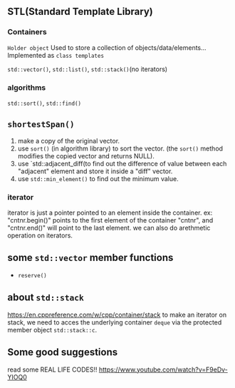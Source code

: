 ## STL(Standard Template Library)

### Containers
`Holder object`
Used to store a collection of objects/data/elements...
Implemented as `class templates`

`std::vector()`, `std::list()`, `std::stack()`(no iterators)


### algorithms
`std::sort()`, `std::find()`

## `shortestSpan()`
1. make a copy of the original vector.
1. use `sort()` (in algorithm library) to sort the vector. (the `sort()` method modifies the copied vector and returns NULL).
2. use `std::adjacent_diff(to find out the difference of value between each "adjacent" element and store it inside a "diff" vector.
3. use `std::min_element()` to find out the minimum value.

### iterator
iterator is just a pointer pointed to an element inside the container.
ex: "cntnr.begin()" points to the first element of the container "cntnr", and "cntnr.end()" will point to the last element.
we can also do arethmetic operation on iterators.

## some `std::vector` member functions
- `reserve()` 


## about `std::stack`
https://en.cppreference.com/w/cpp/container/stack
to make an iterator on stack, we need to acces the underlying container `deque` via the protected member object `std::stack::c`.


## Some good suggestions

read some REAL LIFE CODES!!
https://www.youtube.com/watch?v=F9eDv-YIOQ0
